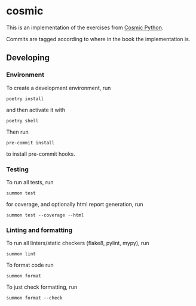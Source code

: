 cosmic
======

This is an implementation of the exercises from [Cosmic Python](https://www.cosmicpython.com/).

Commits are tagged according to where in the book the implementation is.

Developing
----------

### Environment
To create a development environment, run

```
poetry install
```

and then activate it with

```
poetry shell
```

Then run

```
pre-commit install
```

to install pre-commit hooks.

### Testing

To run all tests, run

```
summon test
```

for coverage, and optionally html report generation, run

```
summon test --coverage --html
```

### Linting and formatting

To run all linters/static checkers (flake8, pylint, mypy), run

```
summon lint
```

To format code run

```
summon format
```

To just check formatting, run

```
summon format --check
```
